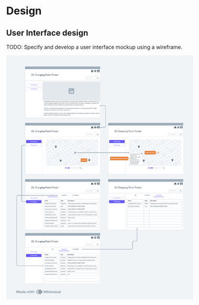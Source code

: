 # Design

## User Interface design
TODO: Specify and develop a user interface mockup using a wireframe.

![Insert your wireframe/wireflow here](images/EV3.png)
